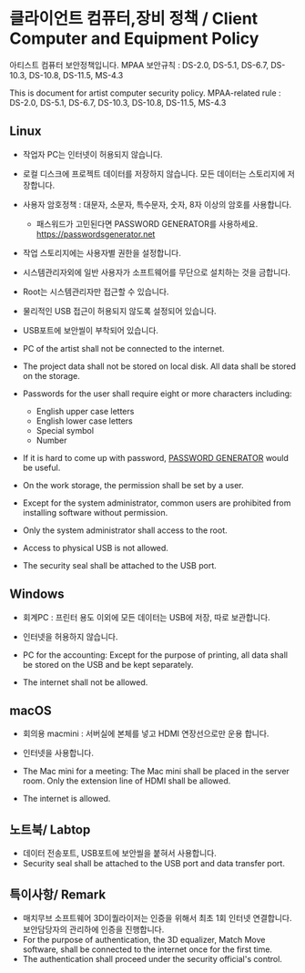 # 클라이언트 컴퓨터,장비 정책 / Client Computer and Equipment Policy
아티스트 컴퓨터 보안정책입니다.
MPAA 보안규칙 : DS-2.0, DS-5.1, DS-6.7, DS-10.3, DS-10.8, DS-11.5, MS-4.3

This is document for artist computer security policy.
MPAA-related rule : DS-2.0, DS-5.1, DS-6.7, DS-10.3, DS-10.8, DS-11.5, MS-4.3

## Linux
- 작업자 PC는 인터넷이 허용되지 않습니다.
- 로컬 디스크에 프로젝트 데이터를 저장하지 않습니다. 모든 데이터는 스토리지에 저장합니다.
- 사용자 암호정책 : 대문자, 소문자, 특수문자, 숫자, 8자 이상의 암호를 사용합니다.
  - 패스워드가 고민된다면 PASSWORD GENERATOR를 사용하세요. https://passwordsgenerator.net
- 작업 스토리지에는 사용자별 권한을 설정합니다.
- 시스템관리자외에 일반 사용자가 소프트웨어를 무단으로 설치하는 것을 금합니다.
- Root는 시스템관리자만 접근할 수 있습니다.
- 물리적인 USB 접근이 허용되지 않도록 설정되어 있습니다.
- USB포트에 보안씰이 부착되어 있습니다.

- PC of the artist shall not be connected to the internet.
- The project data shall not be stored on local disk. All data shall be stored on the storage.
- Passwords for the user shall require eight or more characters including:
  - English upper case letters
  - English lower case letters
  - Special symbol
  - Number
- If it is hard to come up with password, [PASSWORD GENERATOR](https://passwordsgenerator.net) would be useful.
- On the work storage, the permission shall be set by a user.
- Except for the system administrator, common users are prohibited from installing software without permission.
- Only the system administrator shall access to the root.
- Access to physical USB is not allowed.
- The security seal shall be attached to the USB port.


## Windows
- 회계PC : 프린터 용도 이외에 모든 데이터는 USB에 저장, 따로 보관합니다.
- 인터넷을 허용하지 않습니다.

- PC for the accounting: Except for the purpose of printing, all data shall be stored on the USB and be kept separately.
- The internet shall not be allowed.


## macOS
- 회의용 macmini : 서버실에 본체를 넣고 HDMI 연장선으로만 운용 합니다.
- 인터넷을 사용합니다.

- The Mac mini for a meeting: The Mac mini shall be placed in the server room. Only the extension line of HDMI shall be allowed.
- The internet is allowed.

## 노트북/ Labtop
- 데이터 전송포트, USB포트에 보안씰을 붙혀서 사용합니다.
- Security seal shall be attached to the USB port and data transfer port.


## 특이사항/ Remark
- 매치무브 소프트웨어 3D이퀄라이저는 인증을 위해서 최초 1회 인터넷 연결합니다. 보안담당자의 관리하에 인증을 진행합니다.
- For the purpose of authentication, the 3D equalizer, Match Move software, shall be connected to the internet once for the first time.
- The authentication shall proceed under the security official's control.

